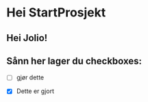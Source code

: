 # Hei StartProsjekt 
## Hei Jolio!
## Sånn her lager du checkboxes:
- [ ] gjør dette
- [x] Dette er gjort


